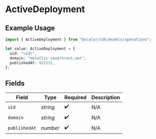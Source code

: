 # ActiveDeployment

## Example Usage

```typescript
import { ActiveDeployment } from "@scalar/sdk/models/operations";

let value: ActiveDeployment = {
  uid: "<id>",
  domain: "metallic-sauerkraut.net",
  publishedAt: 922131,
};
```

## Fields

| Field              | Type               | Required           | Description        |
| ------------------ | ------------------ | ------------------ | ------------------ |
| `uid`              | *string*           | :heavy_check_mark: | N/A                |
| `domain`           | *string*           | :heavy_check_mark: | N/A                |
| `publishedAt`      | *number*           | :heavy_check_mark: | N/A                |
